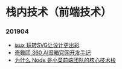 # 栈内技术（前端技术）

### 201904

* [isux 玩转SVG让设计更出彩 ](https://mp.weixin.qq.com/s/P3aNv1J9tvV7m3czDKH0yw)
* [奇舞团 360 AI音箱官网开发手记](https://mp.weixin.qq.com/s/Pz25eVmbPNlEejF8OZIYbA)
* [为什么 Node 是小菜前端团队的核心技术栈](https://juejin.im/post/5ca321f76fb9a05e5d09bb8a)
